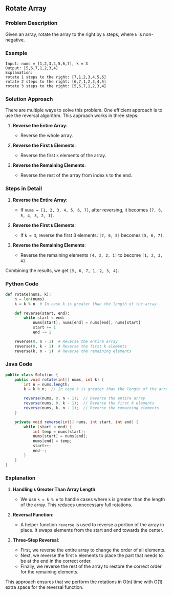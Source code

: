 ## Rotate Array

### Problem Description
Given an array, rotate the array to the right by `k` steps, where `k` is non-negative.

### Example
```
Input: nums = [1,2,3,4,5,6,7], k = 3
Output: [5,6,7,1,2,3,4]
Explanation:
rotate 1 steps to the right: [7,1,2,3,4,5,6]
rotate 2 steps to the right: [6,7,1,2,3,4,5]
rotate 3 steps to the right: [5,6,7,1,2,3,4]
```

### Solution Approach
There are multiple ways to solve this problem. One efficient approach is to use the reversal algorithm. This approach works in three steps:

1. **Reverse the Entire Array**:
   - Reverse the whole array.

2. **Reverse the First `k` Elements**:
   - Reverse the first `k` elements of the array.

3. **Reverse the Remaining Elements**:
   - Reverse the rest of the array from index `k` to the end.

### Steps in Detail
1. **Reverse the Entire Array**:
   - If `nums = [1, 2, 3, 4, 5, 6, 7]`, after reversing, it becomes `[7, 6, 5, 4, 3, 2, 1]`.

2. **Reverse the First `k` Elements**:
   - If `k = 3`, reverse the first 3 elements: `[7, 6, 5]` becomes `[5, 6, 7]`.

3. **Reverse the Remaining Elements**:
   - Reverse the remaining elements `[4, 3, 2, 1]` to become `[1, 2, 3, 4]`.

Combining the results, we get `[5, 6, 7, 1, 2, 3, 4]`.

### Python Code
```python
def rotate(nums, k):
    n = len(nums)
    k = k % n  # In case k is greater than the length of the array

    def reverse(start, end):
        while start < end:
            nums[start], nums[end] = nums[end], nums[start]
            start += 1
            end -= 1

    reverse(0, n - 1)  # Reverse the entire array
    reverse(0, k - 1)  # Reverse the first k elements
    reverse(k, n - 1)  # Reverse the remaining elements
```

### Java Code
```java
public class Solution {
    public void rotate(int[] nums, int k) {
        int n = nums.length;
        k = k % n;  // In case k is greater than the length of the array

        reverse(nums, 0, n - 1);  // Reverse the entire array
        reverse(nums, 0, k - 1);  // Reverse the first k elements
        reverse(nums, k, n - 1);  // Reverse the remaining elements
    }

    private void reverse(int[] nums, int start, int end) {
        while (start < end) {
            int temp = nums[start];
            nums[start] = nums[end];
            nums[end] = temp;
            start++;
            end--;
        }
    }
}
```

### Explanation

1. **Handling `k` Greater Than Array Length**:
   - We use `k = k % n` to handle cases where `k` is greater than the length of the array. This reduces unnecessary full rotations.

2. **Reversal Function**:
   - A helper function `reverse` is used to reverse a portion of the array in place. It swaps elements from the start and end towards the center.

3. **Three-Step Reversal**:
   - First, we reverse the entire array to change the order of all elements.
   - Next, we reverse the first `k` elements to place the part that needs to be at the end in the correct order.
   - Finally, we reverse the rest of the array to restore the correct order for the remaining elements.

This approach ensures that we perform the rotations in O(n) time with O(1) extra space for the reversal function.